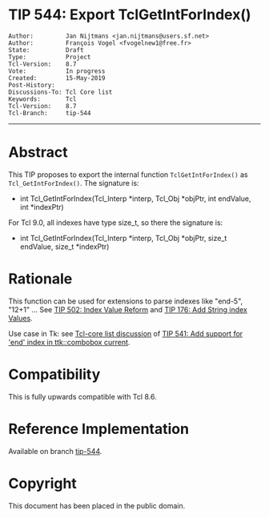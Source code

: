 # TIP 544: Export TclGetIntForIndex()
	Author:         Jan Nijtmans <jan.nijtmans@users.sf.net>
	Author:         François Vogel <fvogelnew1@free.fr>
	State:          Draft
	Type:           Project
	Tcl-Version:    8.7
	Vote:           In progress
	Created:        15-May-2019
	Post-History:
	Discussions-To: Tcl Core list
	Keywords:       Tcl
	Tcl-Version:    8.7
	Tcl-Branch:     tip-544

-----

# Abstract

This TIP proposes to export the internal function `TclGetIntForIndex()`
as `Tcl_GetIntForIndex()`. The signature is:

  * int Tcl\_GetIntForIndex(Tcl\_Interp *interp, Tcl\_Obj *objPtr,
	    int endValue, int *indexPtr)

For Tcl 9.0, all indexes have type size\_t, so there the signature is:

  * int Tcl\_GetIntForIndex(Tcl\_Interp *interp, Tcl\_Obj *objPtr,
	    size\_t endValue, size\_t *indexPtr)

# Rationale

This function can be used for extensions to parse indexes like
"end-5", "12+1" ... See [TIP 502: Index Value Reform](502.md) and
[TIP 176: Add String index Values](176.md).

Use case  in Tk: see
[Tcl-core list discussion](http://code.activestate.com/lists/tcl-core/20663/)
of
[TIP 541: Add support for 'end' index in ttk::combobox current](176.md).

# Compatibility

This is fully upwards compatible with Tcl 8.6.

# Reference Implementation

Available on branch [tip-544](https://core.tcl-lang.org/tcl/timeline?t=tip-544).

# Copyright

This document has been placed in the public domain.
